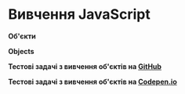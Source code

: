 # Вивчення JavaScript
**Об'єкти**

**Objects**

**Тестові задачі з вивчення об'єктів на [GitHub](https://alexhlv.github.io/Objects/)**

**Тестові задачі з вивчення об'єктів на [Сodepen.io](https://codepen.io/hlv/pen/qBbYdor)**
